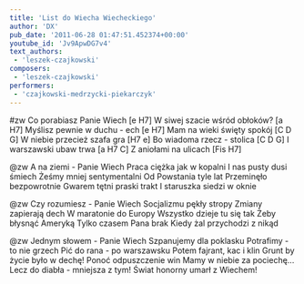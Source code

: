 ```yaml
---
title: 'List do Wiecha Wiecheckiego'
author: 'DX'
pub_date: '2011-06-28 01:47:51.452374+00:00'
youtube_id: 'Jv9ApwDG7v4'
text_authors:
 - 'leszek-czajkowski'
composers:
 - 'leszek-czajkowski'
performers:
 - 'czajkowski-medrzycki-piekarczyk'
---
```


#zw
Co porabiasz Panie Wiech [e H7]
W siwej szacie wśród obłoków? [a H7]
Myślisz pewnie w duchu - ech [e H7]
Mam na wieki święty spokój [C D G]
W niebie przecież szafa gra [H7 e]
Bo wiadoma rzecz - stolica [C D G]
I warszawski ubaw trwa [a H7 C]
Z aniołami na ulicach [Fis H7]

@zw
A na ziemi - Panie Wiech
Praca ciężka jak w kopalni
I nas pusty dusi śmiech
Żeśmy mniej sentymentalni
Od Powstania tyle lat 
Przeminęło bezpowrotnie
Gwarem tętni praski trakt
I staruszka siedzi w oknie

@zw
Czy rozumiesz - Panie Wiech
Socjalizmu pękły stropy
Zmiany zapierają dech
W maratonie do Europy
Wszystko dzieje tu się tak
Żeby błysnąć Ameryką
Tylko czasem Pana brak
Kiedy żal przychodzi z nikąd

@zw
Jednym słowem - Panie Wiech 
Szpanujemy dla poklasku
Potrafimy - to nie grzech
Pić do rana - po warszawsku
Potem fajrant, kac i klin
Grunt by życie było w dechę!
Ponoć odpuszczenie win
Mamy w niebie za pociechę...
Lecz do diabła - mniejsza z tym!
Świat honorny umarł z Wiechem!
